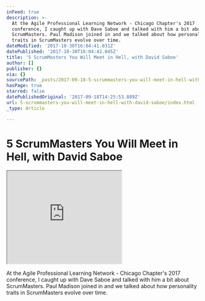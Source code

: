 ```yaml
---
inFeed: true
description: >-
  At the Agile Professional Learning Network - Chicago Chapter's 2017
  conference, I caught up with Dave Saboe and talked with him a bit about
  ScrumMasters. Paul Madison joined in and we talked about how personality
  traits in ScrumMasters evolve over time.
dateModified: '2017-10-30T16:04:41.031Z'
datePublished: '2017-10-30T16:04:42.045Z'
title: '5 ScrumMasters You Will Meet in Hell, with David Saboe'
author: []
publisher: {}
via: {}
sourcePath: _posts/2017-09-18-5-scrummasters-you-will-meet-in-hell-with-david-saboe.md
hasPage: true
starred: false
datePublishedOriginal: '2017-09-18T14:25:53.889Z'
url: 5-scrummasters-you-will-meet-in-hell-with-david-saboe/index.html
_type: Article

---
```

# 5 ScrumMasters You Will Meet in Hell, with David Saboe

<iframe src="https://the-grid.github.io/ed-userhtml/?g=eJxlkNFuwzAIRX_F8ntLpC3ZNDX9lcmOaY2KIbIdZdnXz2nfsje4B3EEF7pll9CUujGO1msOmL-MqKA1JU-jBYg1cX-a2W2Yz0y-bHKeNAEmjwFwpqIBgQL0H33XDZ8Qke6xwtvQwUqhRhjeO6gRE0KpToLL4ZRICNxSm-ingmjjS_LiiGHD8iS7cSdzRlYX9lL024W2kcreBco4VVIB76bH2taCNS_5aJvdmqd-tM3frpmyMpPcRytqjXHMut4W5gYQxazoH1SPadLfY6T_ZsohuV7g9dfrH1CJgDQ" height="244" style=""></iframe>

At the Agile Professional Learning Network - Chicago Chapter's 2017 conference, I caught up with Dave Saboe and talked with him a bit about ScrumMasters. Paul Madison joined in and we talked about how personality traits in ScrumMasters evolve over time.